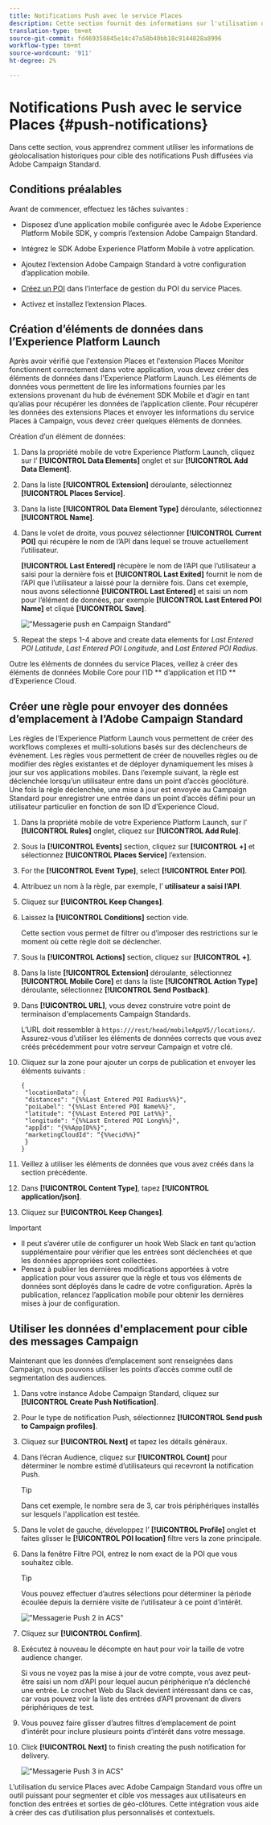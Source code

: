 ```yaml
---
title: Notifications Push avec le service Places
description: Cette section fournit des informations sur l'utilisation du service Lieux avec des notifications Push en Campaign Standard.
translation-type: tm+mt
source-git-commit: fd469358845e14c47a58b40bb18c9144828a8996
workflow-type: tm+mt
source-wordcount: '911'
ht-degree: 2%

---
```



# Notifications Push avec le service Places {#push-notifications}

Dans cette section, vous apprendrez comment utiliser les informations de géolocalisation historiques pour cible des notifications Push diffusées via Adobe Campaign Standard.

## Conditions préalables 

Avant de commencer, effectuez les tâches suivantes :

* Disposez d’une application mobile configurée avec le Adobe Experience Platform Mobile SDK, y compris l’extension [](https://aep-sdks.gitbook.io/docs/using-mobile-extensions/adobe-campaign-standard)Adobe Campaign Standard.

* Intégrez le SDK [](https://aep-sdks.gitbook.io/docs/getting-started/get-the-sdk) Adobe Experience Platform Mobile à votre application.
* Ajoutez l’extension [](https://aep-sdks.gitbook.io/docs/using-mobile-extensions/adobe-campaign-standard) Adobe Campaign Standard à votre configuration d’application mobile.

* [Créez un POI](/help/poi-mgmt-ui/create-a-poi-ui.md) dans l’interface de gestion du POI du service Places.

* Activez et installez l’extension [](/help/places-ext-aep-sdks/places-extension/places-extension.md)Places.


## Création d’éléments de données dans l’Experience Platform Launch

Après avoir vérifié que l&#39;extension Places et l&#39;extension Places Monitor fonctionnent correctement dans votre application, vous devez créer des éléments de données dans l&#39;Experience Platform Launch. Les éléments de données vous permettent de lire les informations fournies par les extensions provenant du hub de événement SDK Mobile et d’agir en tant qu’alias pour récupérer les données de l’application cliente. Pour récupérer les données des extensions Places et envoyer les informations du service Places à Campaign, vous devez créer quelques éléments de données.

Création d’un élément de données:

1. Dans la propriété mobile de votre Experience Platform Launch, cliquez sur l’ **[!UICONTROL Data Elements]** onglet et sur **[!UICONTROL Add Data Element]**.
1. Dans la liste **[!UICONTROL Extension]** déroulante, sélectionnez **[!UICONTROL Places Service]**.
1. Dans la liste **[!UICONTROL Data Element Type]** déroulante, sélectionnez **[!UICONTROL Name]**.
1. Dans le volet de droite, vous pouvez sélectionner **[!UICONTROL Current POI]** qui récupère le nom de l’API dans lequel se trouve actuellement l’utilisateur.

   **[!UICONTROL Last Entered]** récupère le nom de l’API que l’utilisateur a saisi pour la dernière fois et **[!UICONTROL Last Exited]** fournit le nom de l’API que l’utilisateur a laissé pour la dernière fois. Dans cet exemple, nous avons sélectionné **[!UICONTROL Last Entered]** et saisi un nom pour l’élément de données, par exemple **[!UICONTROL Last Entered POI Name]** et cliqué **[!UICONTROL Save]**.

   ![&quot;Messagerie push en Campaign Standard&quot;](/help/assets/ACS_Push1.png)

1. Repeat the steps 1-4 above and create data elements for *Last Entered POI Latitude*, *Last Entered POI Longitude*, and *Last Entered POI Radius*.

Outre les éléments de données du service Places, veillez à créer des éléments de données Mobile Core pour l’ID ** d’application et l’ID ** d’Experience Cloud.

## Créer une règle pour envoyer des données d’emplacement à l’Adobe Campaign Standard

Les règles de l’Experience Platform Launch vous permettent de créer des workflows complexes et multi-solutions basés sur des déclencheurs de événement. Les règles vous permettent de créer de nouvelles règles ou de modifier des règles existantes et de déployer dynamiquement les mises à jour sur vos applications mobiles. Dans l’exemple suivant, la règle est déclenchée lorsqu’un utilisateur entre dans un point d’accès géoclôturé. Une fois la règle déclenchée, une mise à jour est envoyée au Campaign Standard pour enregistrer une entrée dans un point d’accès défini pour un utilisateur particulier en fonction de son ID d’Experience Cloud.

1. Dans la propriété mobile de votre Experience Platform Launch, sur l’ **[!UICONTROL Rules]** onglet, cliquez sur **[!UICONTROL Add Rule]**.
1. Sous la **[!UICONTROL Events]** section, cliquez sur **[!UICONTROL +]** et sélectionnez **[!UICONTROL Places Service]** l’extension.
1. For the **[!UICONTROL Event Type]**, select **[!UICONTROL Enter POI]**.
1. Attribuez un nom à la règle, par exemple, l’ **utilisateur a saisi l’API**.
1. Cliquez sur **[!UICONTROL Keep Changes]**.
1. Laissez la **[!UICONTROL Conditions]** section vide.

   Cette section vous permet de filtrer ou d’imposer des restrictions sur le moment où cette règle doit se déclencher.

1. Sous la **[!UICONTROL Actions]** section, cliquez sur **[!UICONTROL +]**.
1. Dans la liste **[!UICONTROL Extension]** déroulante, sélectionnez **[!UICONTROL Mobile Core]** et dans la liste **[!UICONTROL Action Type]** déroulante, sélectionnez **[!UICONTROL Send Postback]**.
1. Dans **[!UICONTROL URL]**, vous devez construire votre point de terminaison d&#39;emplacements Campaign Standards.

   L’URL doit ressembler à `https:///rest/head/mobileAppV5//locations/`.
Assurez-vous d’utiliser les éléments de données corrects que vous avez créés précédemment pour votre serveur Campaign et votre clé.

1. Cliquez sur la zone pour ajouter un corps de publication et envoyer les éléments suivants :

   ```
   {
    "locationData": {
    "distances": "{%%Last Entered POI Radius%%}",
    "poiLabel": "{%%Last Entered POI Name%%}",
    "latitude": "{%%Last Entered POI Lat%%}",
    "longitude": "{%%Last Entered POI Long%%}",
    "appId": "{%%AppID%%}",
    "marketingCloudId": “{%%ecid%%}”
    }
   }
   ```

1. Veillez à utiliser les éléments de données que vous avez créés dans la section précédente.
1. Dans **[!UICONTROL Content Type]**, tapez **[!UICONTROL application/json]**.
1. Cliquez sur **[!UICONTROL Keep Changes]**.

>[!IMPORTANT]
>
>* Il peut s’avérer utile de configurer un hook Web Slack en tant qu’action supplémentaire pour vérifier que les entrées sont déclenchées et que les données appropriées sont collectées.
>* Pensez à publier les dernières modifications apportées à votre application pour vous assurer que la règle et tous vos éléments de données sont déployés dans le cadre de votre configuration. Après la publication, relancez l’application mobile pour obtenir les dernières mises à jour de configuration.


## Utiliser les données d&#39;emplacement pour cible des messages Campaign

Maintenant que les données d’emplacement sont renseignées dans Campaign, nous pouvons utiliser les points d’accès comme outil de segmentation des audiences.

1. Dans votre instance Adobe Campaign Standard, cliquez sur **[!UICONTROL Create Push Notification]**.
1. Pour le type de notification Push, sélectionnez **[!UICONTROL Send push to Campaign profiles]**.
1. Cliquez sur **[!UICONTROL Next]** et tapez les détails généraux.
1. Dans l’écran Audience, cliquez sur **[!UICONTROL Count]** pour déterminer le nombre estimé d’utilisateurs qui recevront la notification Push.

   >[!TIP]
   >
   >Dans cet exemple, le nombre sera de 3, car trois périphériques installés sur lesquels l&#39;application est testée.

1. Dans le volet de gauche, développez l’ **[!UICONTROL Profile]** onglet et faites glisser le **[!UICONTROL POI location]** filtre vers la zone principale.
1. Dans la fenêtre Filtre POI, entrez le nom exact de la POI que vous souhaitez cible.

   >[!TIP]
   >
   >Vous pouvez effectuer d’autres sélections pour déterminer la période écoulée depuis la dernière visite de l’utilisateur à ce point d’intérêt.

   ![&quot;Messagerie Push 2 in ACS&quot;](/help/assets/ACS_push2.png)

1. Cliquez sur **[!UICONTROL Confirm]**.
1. Exécutez à nouveau le décompte en haut pour voir la taille de votre audience changer.

   Si vous ne voyez pas la mise à jour de votre compte, vous avez peut-être saisi un nom d’API pour lequel aucun périphérique n’a déclenché une entrée. Le crochet Web du Slack devient intéressant dans ce cas, car vous pouvez voir la liste des entrées d’API provenant de divers périphériques de test.

1. Vous pouvez faire glisser d’autres filtres d’emplacement de point d’intérêt pour inclure plusieurs points d’intérêt dans votre message.
1. Click **[!UICONTROL Next]** to finish creating the push notification for delivery.

   ![&quot;Messagerie Push 3 in ACS&quot;](/help/assets/ACS_push3.png)

L’utilisation du service Places avec Adobe Campaign Standard vous offre un outil puissant pour segmenter et cible vos messages aux utilisateurs en fonction des entrées et sorties de géo-clôtures. Cette intégration vous aide à créer des cas d’utilisation plus personnalisés et contextuels.